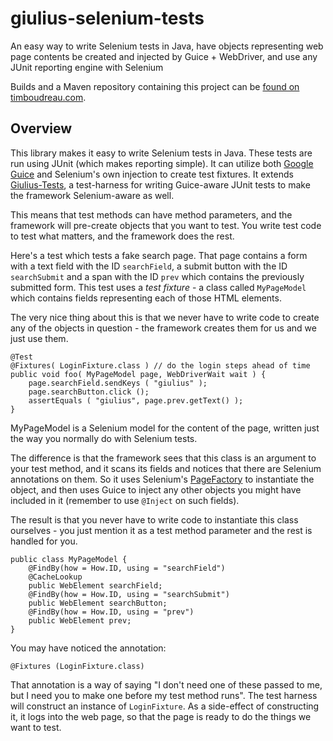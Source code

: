 giulius-selenium-tests
======================

An easy way to write Selenium tests in Java, have objects representing web page contents be created and injected by Guice + WebDriver, and use any JUnit reporting engine with Selenium

Builds and a Maven repository containing this project can be <a href="https://timboudreau.com/builds/">found on timboudreau.com</a>.

Overview
--------

This library makes it easy to
write Selenium tests in Java.  These tests are run using JUnit (which
makes reporting simple). 
It can utilize both [Google Guice](http://code.google.com/p/google-guice/)
and Selenium's own injection to create test fixtures.  It extends 
[Giulius-Tests](https://github.com/timboudreau/giulius-tests), a test-harness
for writing Guice-aware JUnit tests to make the framework Selenium-aware as well.

This means that
test methods can have method parameters, and the framework will pre-create
objects that you want to test.  You write test code to test what
matters, and the framework does the rest.

Here's a test which tests a fake search page.  That page contains
a form with a text field with the ID ``searchField``, a submit button with the ID
``searchSubmit`` and a span with the ID ``prev`` which contains the previously
submitted form.  This test uses a _test fixture_ - a class called 
``MyPageModel`` which contains fields representing each of those HTML
elements.

The very nice thing about this is that we never have to write code to create
any of the objects in question - the framework creates them for us and we
just use them.  

    @Test
    @Fixtures( LoginFixture.class ) // do the login steps ahead of time
    public void foo( MyPageModel page, WebDriverWait wait ) {
        page.searchField.sendKeys ( "giulius" );
        page.searchButton.click ();
        assertEquals ( "giulius", page.prev.getText() );
    }

MyPageModel is a Selenium model for the content of the page, written just
the way you normally do with Selenium tests.

The difference is that the framework sees that this class is an
argument to your test method, and it scans its fields and notices that there
are Selenium annotations on them.  So it uses Selenium's [PageFactory](http://selenium.googlecode.com/svn/trunk/docs/api/java/index.html?org/openqa/selenium/support/PageFactory.html) to instantiate the object, and then uses Guice to inject any other objects
you might have included in it (remember to use ``@Inject`` on such fields).

The result is that you never have to write code to instantiate this class
ourselves - you just mention it as a test method parameter and the rest is
handled for you.

    public class MyPageModel {
        @FindBy(how = How.ID, using = "searchField")
        @CacheLookup
        public WebElement searchField;
        @FindBy(how = How.ID, using = "searchSubmit")
        public WebElement searchButton;
        @FindBy(how = How.ID, using = "prev")
        public WebElement prev;
    }

You may have noticed the annotation:

    @Fixtures (LoginFixture.class)

That annotation is a way of saying "I don't need one of these passed to me, 
but I need you to make one before my test method runs".  The test harness
will construct an instance of ``LoginFixture``.  As a side-effect of constructing
it, it logs into the web page, so that the page is ready to do the things
we want to test.

